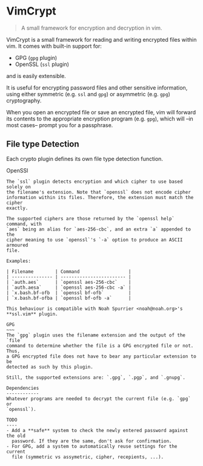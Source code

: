 VimCrypt
========
> A small framework for encryption and decryption in vim.

VimCrypt is a small framework for reading and writing encrypted files within
vim. It comes with built-in support for:

- GPG (`gpg` plugin)
- OpenSSL (`ssl` plugin)

and is easily extensible.

It is useful for encrypting password files and other sensitive information,
using either symmetric (e.g. `ssl` and `gpg`) or asymmetric (e.g. `gpg`)
cryptography.

When you open an encrypted file or save an encrypted file, vim will forward
its contents to the appropriate encryption program (e.g. `gpg`), which will
–in most cases– prompt you for a passphrase.

File type Detection
-------------------
Each crypto plugin defines its own file type detection function.

OpenSSl
~~~~~~~
The `ssl` plugin detects encryption and which cipher to use based solely on
the filename's extension. Note that `openssl` does not encode cipher
information within its files. Therefore, the extension must match the cipher
exactly.

The supported ciphers are those returned by the `openssl help` command, with
`aes` being an alias for `aes-256-cbc`, and an extra `a` appended to the
cipher meaning to use `openssl`'s `-a` option to produce an ASCII armoured
file.

Examples:

| Filename        | Command                  |
| --------------- | ------------------------ |
| `auth.aes`      | `openssl aes-256-cbc`    |
| `auth.aesa`     | `openssl aes-256-cbc -a` |
| `x.bash.bf-ofb  | `openssl bf-ofb`         |
| `x.bash.bf-ofba | `openssl bf-ofb -a`      |

This behaviour is compatible with Noah Spurrier <noah@noah.org>'s
**ssl.vim** plugin.

GPG
~~~
The `gpg` plugin uses the filename extension and the output of the `file`
command to determine whether the file is a GPG encrypted file or not. Thus,
a GPG encrypted file does not have to bear any particular extension to be
detected as such by this plugin.

Still, the supported extensions are: `.gpg`, `.pgp`, and `.gnupg`.

Dependencies
------------
Whatever programs are needed to decrypt the current file (e.g. `gpg` or
`openssl`).

TODO
----
- Add a **safe** system to check the newly entered password against the old
  password. If they are the same, don't ask for confirmation.
- For GPG, add a system to automatically reuse settings for the current
  file (symmetric vs assymetric, cipher, recepients, ...).

